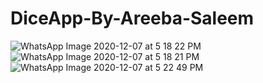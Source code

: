 # DiceApp-By-Areeba-Saleem
![WhatsApp Image 2020-12-07 at 5 18 22 PM](https://user-images.githubusercontent.com/72099262/101351244-86b4cb00-38ba-11eb-931b-ff93cb65b88a.jpeg)
![WhatsApp Image 2020-12-07 at 5 18 21 PM](https://user-images.githubusercontent.com/72099262/101352189-f37c9500-38bb-11eb-9767-e68645e44092.jpeg)
![WhatsApp Image 2020-12-07 at 5 22 49 PM](https://user-images.githubusercontent.com/72099262/101352678-b95fc300-38bc-11eb-9066-17ad7e215aa1.jpeg)
